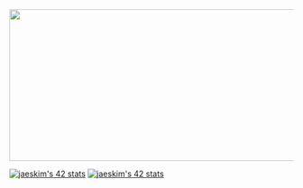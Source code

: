 <img src="https://github.com/DeedsBaron/White_Punk/blob/9e0443193555c10b88f9e02333b93ff5bb506ca6/giphy.gif" width="1000" height="270" />

[![jaeskim's 42 stats](https://badge42.herokuapp.com/api/stats/dbaron?privacyName=true)](https://github.com/JaeSeoKim/badge42)
[![jaeskim's 42 stats](https://badge42.herokuapp.com/api/stats/dbaron?darkmode=true)](https://github.com/JaeSeoKim/badge42)


